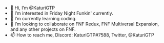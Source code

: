 - 👋 Hi, I’m @KaturiGTP
- 👀 I’m interested in Friday Night Funkin' currently.
- 🌱 I’m currently learning coding.
- 💞️ I’m looking to collaborate on FNF Redux, FNF Multiversal Expansion, and any other projects on FNF.
- 📫 How to reach me, Discord: KaturiGTP#7588, Twitter, @KaturiGTP

<!---
KaturiGTP/KaturiGTP is a ✨ special ✨ repository because its `README.md` (this file) appears on your GitHub profile.
You can click the Preview link to take a look at your changes.
--->
